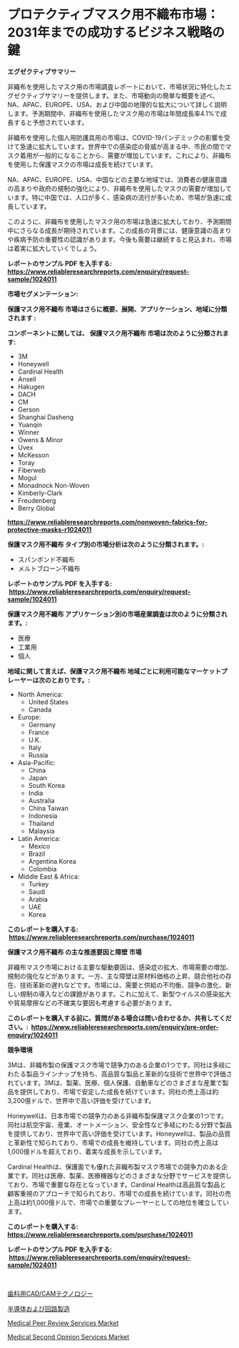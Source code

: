 <p><h1>プロテクティブマスク用不織布市場：2031年までの成功するビジネス戦略の鍵</h1></p><p><strong>エグゼクティブサマリー</strong></p>
<p><p>非織布を使用したマスク用の市場調査レポートにおいて、市場状況に特化したエグゼクティブサマリーを提供します。また、市場動向の簡単な概要を述べ、NA、APAC、EUROPE、USA、および中国の地理的な拡大について詳しく説明します。予測期間中、非織布を使用したマスク用の市場は年間成長率4.1%で成長すると予想されています。</p><p>非織布を使用した個人用防護具用の市場は、COVID-19パンデミックの影響を受けて急速に拡大しています。世界中での感染症の脅威が高まる中、市民の間でマスク着用が一般的になることから、需要が増加しています。これにより、非織布を使用した保護マスクの市場は成長を続けています。</p><p>NA、APAC、EUROPE、USA、中国などの主要な地域では、消費者の健康意識の高まりや政府の規制の強化により、非織布を使用したマスクの需要が増加しています。特に中国では、人口が多く、感染病の流行が多いため、市場が急速に成長しています。</p><p>このように、非織布を使用したマスク用の市場は急速に拡大しており、予測期間中にさらなる成長が期待されています。この成長の背景には、健康意識の高まりや疾病予防の重要性の認識があります。今後も需要は継続すると見込まれ、市場は着実に拡大していくでしょう。</p></p>
<p><strong>レポートのサンプル PDF を入手する: <a href="https://www.reliableresearchreports.com/enquiry/request-sample/1024011">https://www.reliableresearchreports.com/enquiry/request-sample/1024011</a></strong></p>
<p><strong>市場セグメンテーション:</strong></p>
<p><strong> 保護マスク用不織布 市場はさらに概要、展開、アプリケーション、地域に分類されます :</strong></p>
<p><strong>コンポーネントに関しては、 保護マスク用不織布 市場は次のように分類されます: &nbsp;</strong></p>
<p><ul><li>3M</li><li>Honeywell</li><li>Cardinal Health</li><li>Ansell</li><li>Hakugen</li><li>DACH</li><li>CM</li><li>Gerson</li><li>Shanghai Dasheng</li><li>Yuanqin</li><li>Winner</li><li>Owens & Minor</li><li>Uvex</li><li>McKesson</li><li>Toray</li><li>Fiberweb</li><li>Mogul</li><li>Monadnock Non-Woven</li><li>Kimberly-Clark</li><li>Freudenberg</li><li>Berry Global</li></ul></p>
<p><strong><a href="https://www.reliableresearchreports.com/nonwoven-fabrics-for-protective-masks-r1024011">https://www.reliableresearchreports.com/nonwoven-fabrics-for-protective-masks-r1024011</a></strong></p>
<p><strong> 保護マスク用不織布 タイプ別の市場分析は次のように分類されます。:</strong></p>
<p><ul><li>スパンボンド不織布</li><li>メルトブローン不織布</li></ul></p>
<p><strong>レポートのサンプル PDF を入手する: &nbsp;<a href="https://www.reliableresearchreports.com/enquiry/request-sample/1024011">https://www.reliableresearchreports.com/enquiry/request-sample/1024011</a></strong></p>
<p><strong> 保護マスク用不織布 アプリケーション別の市場産業調査は次のように分類されます。:</strong></p>
<p><ul><li>医療</li><li>工業用</li><li>個人</li></ul></p>
<p><strong>地域に関して言えば、保護マスク用不織布 地域ごとに利用可能なマーケットプレーヤーは次のとおりです。:</strong></p>
<p><ul>
    <li>
        North America:
        <ul>
            <li>United States</li>
            <li>Canada</li>
        </ul>
    </li>
    <li>
        Europe:
        <ul>
            <li>Germany</li>
            <li>France</li>
            <li>U.K.</li>
            <li>Italy</li>
            <li>Russia</li>
        </ul>
    </li>
    <li>
        Asia-Pacific:
        <ul>
            <li>China</li>
            <li>Japan</li>
            <li>South Korea</li>
            <li>India</li>
            <li>Australia</li>
            <li>China Taiwan</li>
            <li>Indonesia</li>
            <li>Thailand</li>
            <li>Malaysia</li>
        </ul>
    </li>
    <li>
        Latin America:
        <ul>
            <li>Mexico</li>
            <li>Brazil</li>
            <li>Argentina Korea</li>
            <li>Colombia</li>
        </ul>
    </li>
    <li>
        Middle East & Africa:
        <ul>
            <li>Turkey</li>
            <li>Saudi</li>
            <li>Arabia</li>
            <li>UAE</li>
            <li>Korea</li>
        </ul>
    </li>
    </ul></p>
<p><strong>このレポートを購入する: &nbsp;<a href="https://www.reliableresearchreports.com/purchase/1024011">https://www.reliableresearchreports.com/purchase/1024011</a></strong></p>
<p><strong>保護マスク用不織布 の主な推進要因と障壁 市場</strong></p>
<p><p>非織布マスク市場における主要な駆動要因は、感染症の拡大、市場需要の増加、規制の強化などがあります。一方、主な障壁は原材料価格の上昇、競合他社の存在、技術革新の遅れなどです。市場には、需要と供給の不均衡、競争の激化、新しい規制の導入などの課題があります。これに加えて、新型ウイルスの感染拡大や貿易摩擦などの不確実な要因も考慮する必要があります。</p></p>
<p><strong>このレポートを購入する前に、質問がある場合は問い合わせるか、共有してください。:&nbsp; <a href="https://www.reliableresearchreports.com/enquiry/pre-order-enquiry/1024011">https://www.reliableresearchreports.com/enquiry/pre-order-enquiry/1024011</a></strong></p>
<p><strong>競争環境</strong></p>
<p><p>3Mは、非織布製の保護マスク市場で競争力のある企業の1つです。同社は多岐にわたる製品ラインナップを持ち、高品質な製品と革新的な技術で世界中で評価されています。3Mは、製薬、医療、個人保護、自動車などのさまざまな産業で製品を提供しており、市場で安定した成長を続けています。同社の売上高は約3,200億ドルで、世界中で高い評価を受けています。</p><p>Honeywellは、日本市場での競争力のある非織布製保護マスク企業の1つです。同社は航空宇宙、産業、オートメーション、安全性など多岐にわたる分野で製品を提供しており、世界中で高い評価を受けています。Honeywellは、製品の品質と革新性で知られており、市場での成長を維持しています。同社の売上高は1,000億ドルを超えており、着実な成長を示しています。</p><p>Cardinal Healthは、保護面でも優れた非織布製マスク市場での競争力のある企業です。同社は医療、製薬、医療機器などのさまざまな分野でサービスを提供しており、市場で重要な存在となっています。Cardinal Healthは高品質な製品と顧客重視のアプローチで知られており、市場での成長を続けています。同社の売上高は約1,000億ドルで、市場での重要なプレーヤーとしての地位を確立しています。</p></p>
<p><strong>このレポートを購入する: &nbsp; <a href="https://www.reliableresearchreports.com/purchase/1024011">https://www.reliableresearchreports.com/purchase/1024011</a></strong></p>
<p><strong>レポートのサンプル PDF を入手する: &nbsp;<a href="https://www.reliableresearchreports.com/enquiry/request-sample/1024011">https://www.reliableresearchreports.com/enquiry/request-sample/1024011</a></strong><strong></strong></p>
<p>&nbsp;</p>
<p><p><a href="https://github.com/zjkmgcs938405/Market-Research-Report-List-2/blob/main/368562880254.md">歯科用CAD/CAMテクノロジー</a></p><p><a href="https://github.com/roulaayoub-saad/Market-Research-Report-List-1/blob/main/800422080255.md">半導体および回路製造</a></p><p><a href="https://github.com/SheilaBruen2023/Market-Research-Report-List-1/blob/main/medical-peer-review-services-market.md">Medical Peer Review Services Market</a></p><p><a href="https://github.com/arionmp/Market-Research-Report-List-3/blob/main/medical-second-opinion-services-market.md">Medical Second Opinion Services Market</a></p></p>